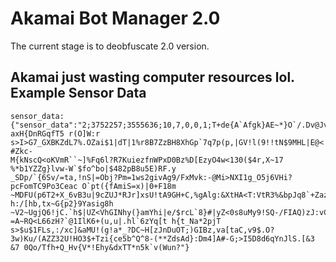# Akamai Bot Manager 2.0

The current stage is to deobfuscate 2.0 version.

Akamai just wasting computer resources lol.
Example Sensor Data
---
```
sensor_data: {"sensor_data":"2;3752257;3555636;10,7,0,0,1;T+de{A`Afgk}AE~*}O`/.Dv@Jv/%8*|vB#*K+I6g2,)#Jz)V-axH{DnRGqfT5 r(O]W:r
s>I>G7_GXBKZdL7%.OZai$1|dT|1%r8B7ZzBH8XhGp`7q7p(p,|GV!l(9!!tN$9MHL|E@<|!h=xOFz_!'@;SAD;]`'a3@*9U=?#Zkc-
M{kNscQ<oKVmR``~]%Fq6l?R7KuiezfnWPxD0Bz%D[EzyO4w<130($4r,X~17 %*b1YZZg}lvw-W`$fo^bo|$482pB8u5E)RF.y
_SDp/`{6Sv/=ta,!nS|=Obj?Pm=1ws2givAg9/FxMvk:-@Mi>NXI1g_O5j6VHi?pcFomTC9Po3Ceac O`pt({fAmiS=x)|0+F18m
~MDFU(p6T2+X_6vB3u|9cZUJ*RJr]xsU!tA9GH+C,%gAlg:&XtHA<T:VtR3%&bpJq8`+ZazuE5?h:/[hb,tx~G{p2}9Yasig8h
~V2~UgjQ6!jC.`h$|UZ<VhGINhy(}amYhi|e/$rcL`8}#|yZ<0s8uMy9!SQ-/FIAQ)zJ:vC+MZM:6A- =A~RQ<L66zH?`@1IlK6+(u,u|.hl`6zYq[t h{t_Na*2pjT
s>$u$1FLs,:/xc]&aMU!(g!a*_?DC~H[zJnDuOT;)GIBz,va[taC,v9$.O?3w)Ku/(AZZ32U!HO3$+Tzi{ce5b^Q^8-(**ZdsAd}:Dm4]A#-G;>I5D8d6qYnJlS.[&3
&7 0Qo/Tfh+Q_Hv{V*!Ehy&dxTT*n5k`v(Wun?"}
```
